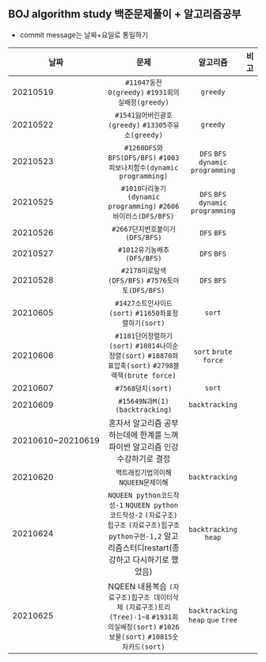 ## BOJ algorithm study 백준문제풀이 + 알고리즘공부
- commit message는 날짜+요일로 통일하기 


날짜 | 문제 | 알고리즘 | 비고
---|:---:|:---:|:---:
20210519 | `#11047동전0(greedy)` `#1931회의실배정(greedy)`| `greedy`
20210522 | `#1541잃어버린괄호(greedy)` `#13305주유소(greedy)` |`greedy`
20210523 | `#1260DFS와BFS(DFS/BFS)` `#1003피보나치함수(dynamic programming)` | `DFS` `BFS` `dynamic programming`
20210525 | `#1010다리놓기(dynamic programming)` `#2606바이러스(DFS/BFS)` | `DFS` `BFS` `dynamic programming`
20210526 | `#2667단지번호붙이기(DFS/BFS)` | `DFS` `BFS`
20210527 | `#1012유기농배추(DFS/BFS)`| `DFS` `BFS`
20210528 | `#2178미로탐색(DFS/BFS)` `#7576토마토(DFS/BFS)`|`DFS` `BFS`
20210605 | `#1427소트인사이드(sort)` `#11650좌표정렬하기(sort)` | `sort`
20210606 | `#1181단어정렬하기(sort)` `#10814나이순정렬(sort)` `#18870좌표압축(sort)` `#2798블랙잭(brute force)` | `sort` `brute force`
20210607 | `#7568덩치(sort)` | `sort`
20210609 | `#15649N과M(1)(backtracking)`|`backtracking`
20210610~20210619 | 혼자서 알고리즘 공부하는데에 한계를 느껴 파이썬 알고리즘 인강수강하기로 결정|
20210620 | `백트래킹기법의이해` `NQUEEN문제이해` | `backtracking` 
20210624 | `NQUEEN python코드작성-1` `NQUEEN python코드작성-2` `(자료구조)힙구조` `(자료구조)힙구조python구현-1,2`  알고리즘스터디restart(종강하고 다시하기로 했었음) | `backtracking` `heap`
20210625 | NQEEN 내용복습 `(자료구조)힙구조 데이터삭제` `(자료구조)트리(Tree)-1~8` `#1931회의실배정(sort)` `#1026보물(sort)` `#10815숫자카드(sort)`| `backtracking` `heap` `que` `tree`
